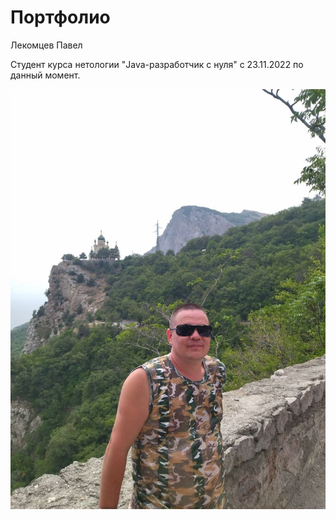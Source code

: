 # Портфолио

Лекомцев Павел

Студент курса нетологии "Java-разработчик с нуля" с 23.11.2022 по данный момент.

![Photo](./images/photo.jpg)